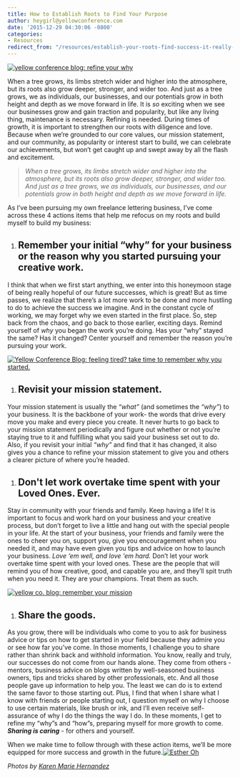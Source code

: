 ```yaml
---
title: How to Establish Roots to Find Your Purpose
author: heygirl@yellowconference.com
date: '2015-12-29 04:30:06 -0800'
categories:
- Resources
redirect_from: "/resources/establish-your-roots-find-success-it-really-is-that-simple/"
---
```


[![yellow conference blog: refine your why](http://yellowconference.com/wp-content/uploads/2015/11/mscollection-77-1.jpg)](http://yellowconference.com/wp-content/uploads/2015/11/mscollection-77-1.jpg)

When a tree grows, its limbs stretch wider and higher into the atmosphere, but its roots also grow deeper, stronger, and wider too. And just as a tree grows, we as individuals, our businesses, and our potentials grow in both height and depth as we move forward in life. It is _so_ exciting when we see our businesses grow and gain traction and popularity, but like any living thing, maintenance is necessary. Refining is needed. During times of growth, it is important to strengthen our roots with diligence and love. Because when we’re grounded to our core values, our mission statement, and our community, as popularity or interest start to build, we can celebrate our achievements, but won’t get caught up and swept away by all the flash and excitement.

> _When a tree grows, its limbs stretch wider and higher into the atmosphere, but its roots also grow deeper, stronger, and wider too. And just as a tree grows, we as individuals, our businesses, and our potentials grow in both height and depth as we move forward in life._

As I’ve been pursuing my own freelance lettering business, I’ve come across these 4 actions items that help me refocus on my roots and build myself to build my business:

1.  ## **Remember your initial “why” for your business or the reason why you started pursuing your creative work.**

I think that when we first start anything, we enter into this honeymoon stage of being really hopeful of our future successes, which is great! But as time passes, we realize that there’s a lot more work to be done and more hustling to do to achieve the success we imagine. And in the constant cycle of working, we may forget why we even started in the first place. So, step back from the chaos, and go back to those earlier, exciting days. Remind yourself of _why_ you began the work you’re doing. Has your “why” stayed the same? Has it changed? Center yourself and remember the reason you’re pursuing your work.

[![Yellow Conference Blog: feeling tired? take time to remember why you started. ](http://yellowconference.com/wp-content/uploads/2015/11/mscollection-80.jpg)](http://yellowconference.com/wp-content/uploads/2015/11/mscollection-80.jpg)

1.  ## **Revisit your mission statement.**

Your mission statement is usually the _“what”_ (and sometimes the _“why”_) to your business. It is the backbone of your work- the words that drive every move you make and every piece you create. It never hurts to go back to your mission statement periodically and figure out whether or not you’re staying true to it and fulfilling what you said your business set out to do. Also, if you revisit your initial _“why”_ and find that it has changed, it also gives you a chance to refine your mission statement to give you and others a clearer picture of where you’re headed.

1.  ## Don't let work overtake time spent with your Loved Ones. Ever.

Stay in community with your friends and family. Keep having a life! It is important to focus and work hard on your business and your creative process, but don’t forget to live a little and hang out with the special people in your life. At the start of your business, your friends and family were the ones to cheer you on, support you, give you encouragement when you needed it, and may have even given you tips and advice on how to launch your business. _Love ‘em well, and love ‘em hard._ Don’t let your work overtake time spent with your loved ones. These are the people that will remind you of how creative, good, and capable you are, and they’ll spit truth when you need it. They are your champions. Treat them as such.

[![yellow co. blog: remember your mission](http://yellowconference.com/wp-content/uploads/2015/11/mscollection-67.jpg)](http://yellowconference.com/wp-content/uploads/2015/11/mscollection-67.jpg)

1.  ## **Share the goods.**

As you grow, there will be individuals who come to you to ask for business advice or tips on how to get started in your field because they admire you or see how far you’ve come. In those moments, I challenge you to share rather than shrink back and withhold information. You know, really and truly, our successes do not come from our hands alone. They come from others - mentors, business advice on blogs written by well-seasoned business owners, tips and tricks shared by other professionals, etc. And all those people gave up information to help you. The least we can do is to extend the same favor to those starting out. Plus, I find that when I share what I know with friends or people starting out, I question myself on why I choose to use certain materials, like brush or ink, and I’ll even receive self-assurance of why I do the things the way I do. In these moments, I get to refine my “why”s and “how”s, preparing myself for more growth to come. _**Sharing is caring**_ - for others and yourself.

When we make time to follow through with these action items, we’ll be more equipped for more success and growth in the future.[![Esther Oh ](http://yellowconference.com/wp-content/uploads/2015/12/estherOh.jpg)](https://estherohx.wordpress.com/)

_Photos by [Karen Marie Hernandez](http://www.karenmariehernandez.com/)_
